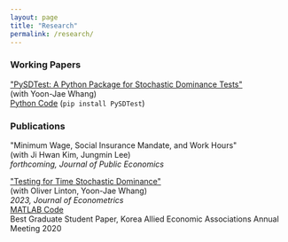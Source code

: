 ```yaml
---
layout: page
title: "Research"
permalink: /research/
---
```


###  Working Papers

["PySDTest: A Python Package for Stochastic Dominance Tests"](https://arxiv.org/abs/2307.10694) \
(with Yoon-Jae Whang)\
[Python Code](https://github.com/lee-kyungho/pysdtest) (`pip install PySDTest`)

### Publications
"Minimum Wage, Social Insurance Mandate, and Work Hours" \
(with Ji Hwan Kim, Jungmin Lee)\
*forthcoming, Journal of Public Economics*

["Testing for Time Stochastic Dominance"](https://doi.org/10.1016/j.jeconom.2022.03.012)\
(with Oliver Linton, Yoon-Jae Whang)\
*2023, Journal of Econometrics*\
[MATLAB Code](https://github.com/lee-kyungho/Testing-for-TSD)\
Best Graduate Student Paper, Korea Allied Economic Associations Annual Meeting 2020
